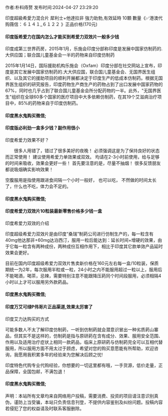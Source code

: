 <p>作者:朴料痔赘 发布时间:2024-04-27 23:29:20</p>
<p>印度超級希愛力混合片 犀利士+他達拉非 強力助勃,有效延時 10顆 數量《✅港澳代购薇信：６１４１_６１２２ 》正品价格(170元) </p>
									<h4>印度版希爱力在国内怎么才能买到希爱力双效片一般多少钱</h4><p>印度成第三世界药房，2015年1月，乐施会印度分部称印度是发展中国家仿制药的.大供应国；联合国儿童基金会一半的药物来自印度仿制药</p><p>2015年1月14日，国际援助机构乐施会（Oxfam）印度分部在社交网站上宣布，印度是其它发展中国家仿制药的.大大供应国，联合国儿童基金会、无国界医生组织、以及其它的援助项目的顺利开展都决定于印度生产的低成本仿制药。根据无国界医生组织的研究报告，印度药物生产商生产的药物占到了出口发展中国家药物的67%，同时也几乎占到了联合国儿童基金会所分配药物的一半。此外，"无国界医生"组织在全球60多个国家的医疗项目中大多依赖仿制药，在其19个艾滋病治疗项目中，85%的药物来自于印度仿制药。</p><p></p><h4>	印度黑水鬼购买微信;</h4><p></p><h4>印度版必利劲一盒多少钱？副作用很小</h4><p>印度希爱力效果不好？</p><p>　　很多人用错了，错过了很多美好的夜晚！ 必须强调这是为了保持良好的状态而正常使用！ 建议使用希爱力单效果或双效。 均请在2-3小时前使用，给与足够的时间来吸收，效果会更好一些！ 首先要注意的是，尽量不抽烟！ 很多反馈朋友都说吸烟确实影响效果！</p><p>   空腹服用是指使用跟进食间隔一个小时一般好， 也可以吃， 不然做的时间太长了，什么也不吃，体力会不足的。</p><p></p><h4>	印度黑水鬼购买微信;</h4><p></p><h4>印度希爱力双效片10粒装最新零售价格多少钱一盒</h4><p>印度希爱力双效的介绍</p><p>印度超级希爱力双效片是由印度“桑瑞”制葯公司进行仿制生产的，每一粒含有40mg他达那非+60mg达泊西汀，服用一粒后能达到：延长时间+增硬的效果，由于它每一粒含有两种成份，两种成份互相作用下，相比于印度其它款单效产品延时效果会更好。</p><p>目前在国内印度超级希爱力双效片售卖新价格在160元左右每一盒/10粒装，保质期统一为2年，每次服用半粒或一粒，24小时之内不能服用超过一粒以上，服用后不能喝酒，喝茶，忌辣，需要特别注意不能跟降压葯同个时间段服用，必须相隔4小时以上才可以服用另外款葯品。</p><p></p><h4>	印度黑水鬼购买微信;</h4><p></p><h4>印度万艾可绿P伟哥片正品渠道,效果太厉害了</h4><p>印度艾力达购买的方式</p><p>可能多数人不太了解印度仿制葯，一听到仿制葯就会潜意识冒出一种劣质葯山寨品，但其实不是这样的，仿制葯是指与原研葯在含有成分、效果、服用安全范围、作用以及适用治疗症状上相同一款葯品，临床上原研葯与仿制葯完全可以互相代替服用，所以服用方面不用太过于顾虑，希望对您的购买意愿能有所帮助，欢迎咨询，我愿用我积累多年的经验来为您解决后顾之忧!</p><p>印度特色代购专业代购经验，你想要的一切这里都有哦，一手货源，低价走量，正品保障，全国包邮，不满包退！</p><p></p><h4>	印度黑水鬼购买微信;</h4>				声明：本站所有文章均来自网络用户投稿，需要消费、投资的项目请注意识别真伪，谨防上当受骗，本站只负责信息刊登，不提供内容鉴别及纠纷问题。投稿内容若侵犯了您的权益请及时联系客服删除。				
